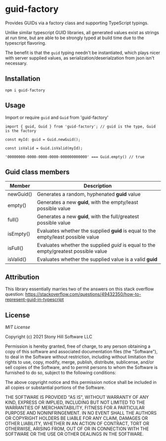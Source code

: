 # guid-factory
Provides GUIDs via a factory class and supporting TypeScript typings.  

Unlike similar typescript GUID libraries, all generated values exist as  strings at run time, but are able to be strongly typed at build time due to the typescript flavoring.

The benefit is that the `guid` typing needn't be instantiated, which plays nicer with server supplied values, as serialization/deserialzation from json isn't necessary.

## Installation
`npm i guid-factory`

## Usage
Import or require `guid` and `Guid` from 'guid-factory'

    import { guid, Guid } from 'guid-factory'; // guid is the type, Guid is the factory
    
    const myId: guid = Guid.newGuid();
    
    const isValid = Guid.isValid(myId);

    '00000000-0000-0000-0000-000000000000' === Guid.empty() // true

## Guid class members

|Member     |Description 
|---        |---
|newGuid()  |Generates a random, hyphenated **guid** value
|empty()    |Generates a new **guid**, with the empty/least possible value
|full()     |Generates a new **guid**, with the full/greatest possible value
|isEmpty()  |Evaluates whether the supplied **guid** is equal to the empty/least possible value
|isFull()   |Evaluates whether the supplied *guid* is equal to the empty/greatest possible value
|isValid()  |Evaluates whether the supplied value is a valid **guid**


## Attribution
This library essentially marries two of the answers on this stack overflow question: https://stackoverflow.com/questions/49432350/how-to-represent-guid-in-typescript



## License
*MIT License*

Copyright (c) 2021 Stony Hill Software LLC

Permission is hereby granted, free of charge, to any person obtaining a copy
of this software and associated documentation files (the "Software"), to deal
in the Software without restriction, including without limitation the rights
to use, copy, modify, merge, publish, distribute, sublicense, and/or sell
copies of the Software, and to permit persons to whom the Software is
furnished to do so, subject to the following conditions:

The above copyright notice and this permission notice shall be included in all
copies or substantial portions of the Software.

THE SOFTWARE IS PROVIDED "AS IS", WITHOUT WARRANTY OF ANY KIND, EXPRESS OR
IMPLIED, INCLUDING BUT NOT LIMITED TO THE WARRANTIES OF MERCHANTABILITY,
FITNESS FOR A PARTICULAR PURPOSE AND NONINFRINGEMENT. IN NO EVENT SHALL THE
AUTHORS OR COPYRIGHT HOLDERS BE LIABLE FOR ANY CLAIM, DAMAGES OR OTHER
LIABILITY, WHETHER IN AN ACTION OF CONTRACT, TORT OR OTHERWISE, ARISING FROM,
OUT OF OR IN CONNECTION WITH THE SOFTWARE OR THE USE OR OTHER DEALINGS IN THE
SOFTWARE.
